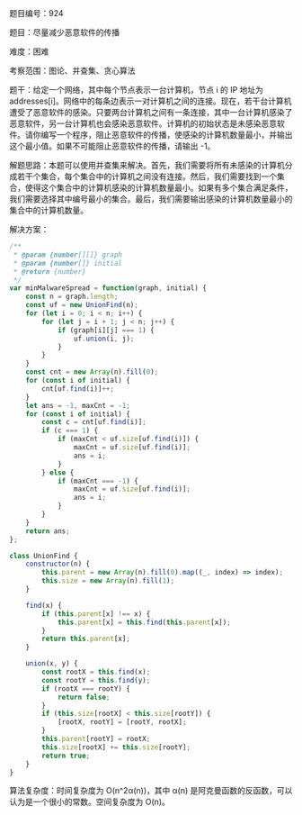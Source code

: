 题目编号：924

题目：尽量减少恶意软件的传播

难度：困难

考察范围：图论、并查集、贪心算法

题干：给定一个网络，其中每个节点表示一台计算机，节点 i 的 IP 地址为 addresses[i]。网络中的每条边表示一对计算机之间的连接。现在，若干台计算机遭受了恶意软件的感染。只要两台计算机之间有一条连接，其中一台计算机感染了恶意软件，另一台计算机也会感染恶意软件。计算机的初始状态是未感染恶意软件。请你编写一个程序，阻止恶意软件的传播，使感染的计算机数量最小，并输出这个最小值。如果不可能阻止恶意软件的传播，请输出 -1。

解题思路：本题可以使用并查集来解决。首先，我们需要将所有未感染的计算机分成若干个集合，每个集合中的计算机之间没有连接。然后，我们需要找到一个集合，使得这个集合中的计算机感染的计算机数量最小。如果有多个集合满足条件，我们需要选择其中编号最小的集合。最后，我们需要输出感染的计算机数量最小的集合中的计算机数量。

解决方案：

```javascript
/**
 * @param {number[][]} graph
 * @param {number[]} initial
 * @return {number}
 */
var minMalwareSpread = function(graph, initial) {
    const n = graph.length;
    const uf = new UnionFind(n);
    for (let i = 0; i < n; i++) {
        for (let j = i + 1; j < n; j++) {
            if (graph[i][j] === 1) {
                uf.union(i, j);
            }
        }
    }
    const cnt = new Array(n).fill(0);
    for (const i of initial) {
        cnt[uf.find(i)]++;
    }
    let ans = -1, maxCnt = -1;
    for (const i of initial) {
        const c = cnt[uf.find(i)];
        if (c === 1) {
            if (maxCnt < uf.size[uf.find(i)]) {
                maxCnt = uf.size[uf.find(i)];
                ans = i;
            }
        } else {
            if (maxCnt === -1) {
                maxCnt = uf.size[uf.find(i)];
                ans = i;
            }
        }
    }
    return ans;
};

class UnionFind {
    constructor(n) {
        this.parent = new Array(n).fill(0).map((_, index) => index);
        this.size = new Array(n).fill(1);
    }

    find(x) {
        if (this.parent[x] !== x) {
            this.parent[x] = this.find(this.parent[x]);
        }
        return this.parent[x];
    }

    union(x, y) {
        const rootX = this.find(x);
        const rootY = this.find(y);
        if (rootX === rootY) {
            return false;
        }
        if (this.size[rootX] < this.size[rootY]) {
            [rootX, rootY] = [rootY, rootX];
        }
        this.parent[rootY] = rootX;
        this.size[rootX] += this.size[rootY];
        return true;
    }
}
```

算法复杂度：时间复杂度为 O(n^2α(n))，其中 α(n) 是阿克曼函数的反函数，可以认为是一个很小的常数。空间复杂度为 O(n)。